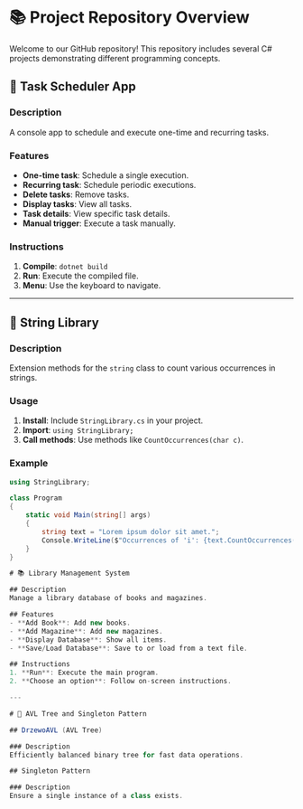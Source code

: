 # 📚 Project Repository Overview

Welcome to our GitHub repository! This repository includes several C# projects demonstrating different programming concepts.

## 📅 Task Scheduler App

### Description
A console app to schedule and execute one-time and recurring tasks.

### Features
- **One-time task**: Schedule a single execution.
- **Recurring task**: Schedule periodic executions.
- **Delete tasks**: Remove tasks.
- **Display tasks**: View all tasks.
- **Task details**: View specific task details.
- **Manual trigger**: Execute a task manually.

### Instructions
1. **Compile**: `dotnet build`
2. **Run**: Execute the compiled file.
3. **Menu**: Use the keyboard to navigate.

---

## 📝 String Library

### Description
Extension methods for the `string` class to count various occurrences in strings.

### Usage
1. **Install**: Include `StringLibrary.cs` in your project.
2. **Import**: `using StringLibrary;`
3. **Call methods**: Use methods like `CountOccurrences(char c)`.

### Example
```csharp
using StringLibrary;

class Program
{
    static void Main(string[] args)
    {
        string text = "Lorem ipsum dolor sit amet.";
        Console.WriteLine($"Occurrences of 'i': {text.CountOccurrences('i')}");
    }
}

# 📚 Library Management System

## Description
Manage a library database of books and magazines.

## Features
- **Add Book**: Add new books.
- **Add Magazine**: Add new magazines.
- **Display Database**: Show all items.
- **Save/Load Database**: Save to or load from a text file.

## Instructions
1. **Run**: Execute the main program.
2. **Choose an option**: Follow on-screen instructions.

---

# 🌳 AVL Tree and Singleton Pattern

## DrzewoAVL (AVL Tree)

### Description
Efficiently balanced binary tree for fast data operations.

## Singleton Pattern

### Description
Ensure a single instance of a class exists.

